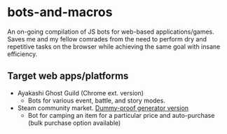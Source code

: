 # bots-and-macros
An on-going compilation of JS bots for web-based applications/games. Saves me and my fellow comrades from the need to perform dry and repetitive tasks on the browser while achieving the same goal with insane efficiency.

## Target web apps/platforms
* Ayakashi Ghost Guild (Chrome ext. version)
  * Bots for various event, battle, and story modes.
* Steam community market. [Dummy-proof generator version](http://konishi.graphics/test/)
  * Bot for camping an item for a particular price and auto-purchase (bulk purchase option available)
